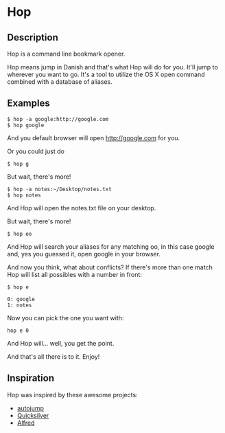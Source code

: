 Hop
===

Description
-----------

Hop is a command line bookmark opener.

Hop means jump in Danish and that's what Hop will do for you. It'll jump to
wherever you want to go. It's a tool to utilize the OS X open command combined
with a database of aliases.

Examples
--------

    $ hop -a google:http://google.com
    $ hop google

And you default browser will open http://google.com for you.

Or you could just do

    $ hop g

But wait, there's more!

    $ hop -a notes:~/Desktop/notes.txt
    $ hop notes

And Hop will open the notes.txt file on your desktop.

But wait, there's more!

    $ hop oo

And Hop will search your aliases for any matching oo, in this case google
and, yes you guessed it, open google in your browser.

And now you think, what about conflicts? If there's more than one match Hop
will list all possibles with a number in front:

    $ hop e

    0: google
    1: notes

Now you can pick the one you want with:

    hop e 0

And Hop will... well, you get the point.

And that's all there is to it. Enjoy!


Inspiration
-----------

Hop was inspired by these awesome projects:

* [autojump](https://github.com/joelthelion/autojump)
* [Quicksilver](http://www.blacktree.com/)
* [Alfred](http://www.alfredapp.com/)